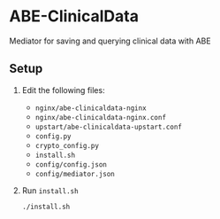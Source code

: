 # ABE-ClinicalData
Mediator for saving and querying clinical data with ABE

## Setup
1. Edit the following files:
    * ```nginx/abe-clinicaldata-nginx```
    * ```nginx/abe-clinicaldata-nginx.conf```
    * ```upstart/abe-clinicaldata-upstart.conf```
    * ```config.py```
    * ```crypto_config.py```
    * ```install.sh```
    * ```config/config.json```
    * ```config/mediator.json```

2. Run ```install.sh```
    ```
    ./install.sh
    ```